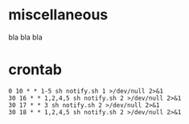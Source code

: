 # miscellaneous
bla bla bla

# crontab
```
0 10 * * 1-5 sh notify.sh 1 >/dev/null 2>&1
30 16 * * 1,2,4,5 sh notify.sh 2 >/dev/null 2>&1
30 17 * * 3 sh notify.sh 2 >/dev/null 2>&1
30 18 * * 1,2,4,5 sh notify.sh 2 >/dev/null 2>&1
```

